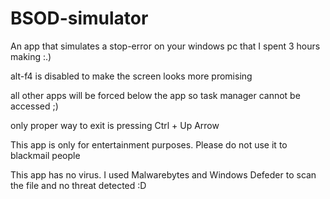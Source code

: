 # BSOD-simulator
An app that simulates a stop-error on your windows pc that I spent 3 hours making :.)

alt-f4 is disabled to make the screen looks more promising

all other apps will be forced below the app so task manager cannot be accessed ;)

only proper way to exit is pressing Ctrl + Up Arrow

This app is only for entertainment purposes. Please do not use it to blackmail people

This app has no virus. I used Malwarebytes and Windows Defeder to scan the file and no threat detected :D
